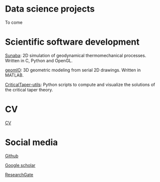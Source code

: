 # Data science projects

To come

# Scientific software development

[Sunaba](https://github.com/abauville/Sunaba): 2D simulation of geodynamical thermomechanical processes. Written in C, Python and OpenGL.

[geomIO](https://geomio.bitbucket.io/): 3D geometric modeling from serial 2D drawings. Written in MATLAB.

[CriticalTaper-utils](https://github.com/abauville/CriticalTaper-utils): Python scripts to compute and visualize the solutions of the critical taper theory.

# CV

[CV](./Doc/CV.pdf)

# Social media

[Github](https://github.com/abauville/)

[Google scholar](https://scholar.google.com/citations?user=ebIAXVwAAAAJ&hl=en)

[ResearchGate](https://www.researchgate.net/profile/Arthur_Bauville)
